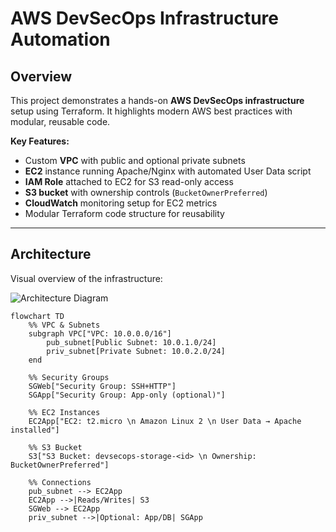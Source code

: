 # AWS DevSecOps Infrastructure Automation

## Overview
This project demonstrates a hands-on **AWS DevSecOps infrastructure** setup using Terraform. It highlights modern AWS best practices with modular, reusable code.

**Key Features:**
- Custom **VPC** with public and optional private subnets
- **EC2** instance running Apache/Nginx with automated User Data script
- **IAM Role** attached to EC2 for S3 read-only access
- **S3 bucket** with ownership controls (`BucketOwnerPreferred`)
- **CloudWatch** monitoring setup for EC2 metrics
- Modular Terraform code structure for reusability

---

## Architecture

Visual overview of the infrastructure:

![Architecture Diagram](architecture.png)

```mermaid
flowchart TD
    %% VPC & Subnets
    subgraph VPC["VPC: 10.0.0.0/16"]
        pub_subnet[Public Subnet: 10.0.1.0/24]
        priv_subnet[Private Subnet: 10.0.2.0/24]
    end

    %% Security Groups
    SGWeb["Security Group: SSH+HTTP"]
    SGApp["Security Group: App-only (optional)"]

    %% EC2 Instances
    EC2App["EC2: t2.micro \n Amazon Linux 2 \n User Data → Apache installed"]

    %% S3 Bucket
    S3["S3 Bucket: devsecops-storage-<id> \n Ownership: BucketOwnerPreferred"]

    %% Connections
    pub_subnet --> EC2App
    EC2App -->|Reads/Writes| S3
    SGWeb --> EC2App
    priv_subnet -->|Optional: App/DB| SGApp
```
